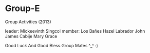 Group-E
=======

Group Activities (2013)

leader:
  Mickeevinth Singcol
member:
  Los Bañes Hazel
  Labrador John James
  Cabije Mary Grace
  
  
  Good Luck And Good Bless Group Mates ^_^
  :)

